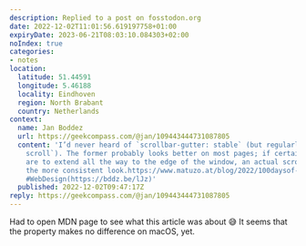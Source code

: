 ```yaml
---
description: Replied to a post on fosstodon.org
date: 2022-12-02T11:01:56.619197758+01:00
expiryDate: 2023-06-21T08:03:10.084303+02:00
noIndex: true
categories:
- notes
location:
  latitude: 51.44591
  longitude: 5.46188
  locality: Eindhoven
  region: North Brabant
  country: Netherlands
context:
  name: Jan Boddez
  url: https://geekcompass.com/@jan/109443444731087805
  content: 'I’d never heard of `scrollbar-gutter: stable` (but regularly use `overflow-y:
    scroll`). The former probably looks better on most pages; if certain elements
    are to extend all the way to the edge of the window, an actual scrollbar may provide
    the more consistent look.https://www.matuzo.at/blog/2022/100daysof-day20/#css
    #WebDesign(https://bddz.be/lJz)'
  published: 2022-12-02T09:47:17Z
reply: https://geekcompass.com/@jan/109443444731087805
---
```


Had to open MDN page to see what this article was about 😅 It seems that the property makes no difference on macOS, yet.
